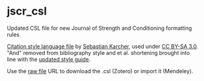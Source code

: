 # jscr_csl
Updated CSL file for new Journal of Strength and Conditioning formatting rules

[Citation style language file](http://www.zotero.org/styles/journal-of-strength-and-conditioning-research) by [Sebastian Karcher](https://www.sebastiankarcher.com/), used under [CC BY-SA 3.0](https://creativecommons.org/licenses/by-sa/3.0/us/). "And" removed from bibliography style and et al. shortening brought into line with the [updated style guide](http://edmgr.ovid.com/jscr/accounts/ifauth.htm).

Use the [raw file](https://raw.githubusercontent.com/mattsams89/jscr_csl/master/jscr.csl) URL to download the .csl (Zotero) or import it (Mendeley).

